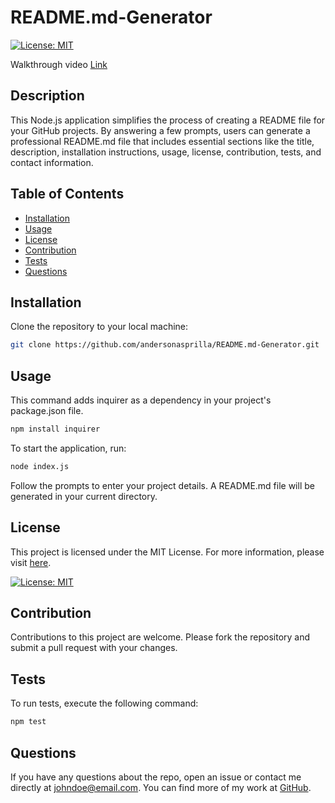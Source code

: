 # README.md-Generator

[![License: MIT](https://img.shields.io/badge/License-MIT-yellow.svg)](https://opensource.org/licenses/MIT)

Walkthrough video [Link](https://app.screencastify.com/v3/watch/k34yyk3jeuCdmHeGmMN8)

## Description

This Node.js application simplifies the process of creating a README file for your GitHub projects. By answering a few prompts, users can generate a professional README.md file that includes essential sections like the title, description, installation instructions, usage, license, contribution, tests, and contact information.


## Table of Contents

- [Installation](#installation)
- [Usage](#usage)
- [License](#license)
- [Contribution](#contribution)
- [Tests](#tests)
- [Questions](#questions)

## Installation

Clone the repository to your local machine:

```sh
git clone https://github.com/andersonasprilla/README.md-Generator.git
```

## Usage

This command adds inquirer as a dependency in your project's package.json file.

```sh
npm install inquirer
```

To start the application, run:

```sh
node index.js
```

Follow the prompts to enter your project details. A README.md file will be generated in your current directory.

## License
This project is licensed under the MIT License. For more information, please visit [here](https://opensource.org/licenses/MIT).

[![License: MIT](https://img.shields.io/badge/License-MIT-yellow.svg)](https://opensource.org/licenses/MIT)

## Contribution

Contributions to this project are welcome. Please fork the repository and submit a pull request with your changes.

## Tests

To run tests, execute the following command:

```sh
npm test
```

## Questions

If you have any questions about the repo, open an issue or contact me directly at johndoe@email.com. You can find more of my work at [GitHub](https://github.com/andersonasprilla).
